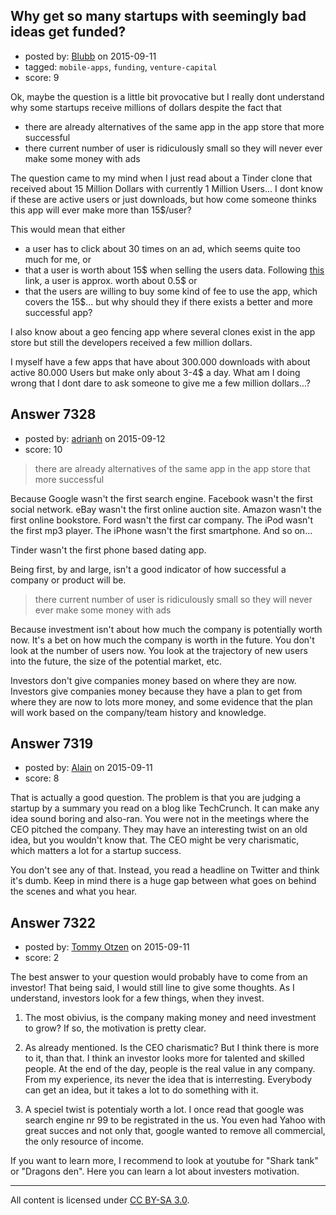 ## Why get so many startups with seemingly bad ideas get funded?

- posted by: [Blubb](https://stackexchange.com/users/6938864/blubb) on 2015-09-11
- tagged: `mobile-apps`, `funding`, `venture-capital`
- score: 9

Ok, maybe the question is a little bit provocative but I really dont understand why some startups receive millions of dollars despite the fact that

 - there are already alternatives of the same app in the app store that more successful
 - there current number of user is ridiculously small so they will never ever make some money with ads

The question came to my mind when I just read about a Tinder clone that received about 15 Million Dollars with currently 1 Million Users... I dont know if these are active users or just downloads, but how come someone thinks this app will ever make more than 15$/user? 

This would mean that either 

 - a user has to click about 30 times on an ad, which seems quite too much for me, or 
 - that a user is worth about 15$ when selling the users data. Following [this][1] link, a user is approx. worth about 0.5$ or
 - that the users are willing to buy some kind of fee to use the app, which covers the 15$... but why should they if there exists a better and more successful app?


I also know about a geo fencing app where several clones exist in the app store but still the developers received a few million dollars.

I myself have a few apps that have about 300.000 downloads with about active 80.000 Users but make only about 3-4$ a day. What am I doing wrong that I dont dare to ask someone to give me a few million dollars...?



 


  [1]: http://www.ft.com/intl/cms/s/2/927ca86e-d29b-11e2-88ed-00144feab7de.html#axzz2z2agBB6R


## Answer 7328

- posted by: [adrianh](https://stackexchange.com/users/7553/adrianh) on 2015-09-12
- score: 10

> there are already alternatives of the same app in the app store that more successful

Because Google wasn't the first search engine. Facebook wasn't the first social network. eBay wasn't the first online auction site. Amazon wasn't the first online bookstore. Ford wasn't the first car company. The iPod wasn't the first mp3 player. The iPhone wasn't the first smartphone. And so on…

Tinder wasn't the first phone based dating app.

Being first, by and large, isn't a good indicator of how successful a company or product will be.

> there current number of user is ridiculously small so they will never ever make some money with ads

Because investment isn't about how much the company is potentially worth now. It's a bet on how much the company is worth in the future. You don't look at the number of users now. You look at the trajectory of new users into the future, the size of the potential market, etc.

Investors don't give companies money based on where they are now. Investors give companies money because they have a plan to get from where they are now to lots more money, and some evidence that the plan will work based on the company/team history and knowledge.



## Answer 7319

- posted by: [Alain](https://stackexchange.com/users/21866/alain) on 2015-09-11
- score: 8

That is actually a good question. The problem is that you are judging a startup by a summary you read on a blog like TechCrunch. It can make any idea sound boring and also-ran. You were not in the meetings where the CEO pitched the company. They may have an interesting twist on an old idea, but you wouldn't know that. The CEO might be very charismatic, which matters a lot for a startup success.

You don't see any of that. Instead, you read a headline on Twitter and think it's dumb. Keep in mind there is a huge gap between what goes on behind the scenes and what you hear.


## Answer 7322

- posted by: [Tommy Otzen](https://stackexchange.com/users/4026382/tommy-otzen) on 2015-09-11
- score: 2

The best answer to your question would probably have to come from an investor! That being said, I would still line to give some thoughts. As I understand, investors look for a few things, when they invest.

1. The most obivius, is the company making money and need investment to grow? If so, the motivation is pretty clear.

2. As already mentioned. Is the CEO charismatic? But I think there is more to it, than that. I think an investor looks more for talented and skilled people. At the end of the day, people is the real value in any company. From my experience, its never the idea that is interresting. Everybody can get an idea, but it takes a lot to do something with it.

3. A speciel twist is potentialy worth a lot. I once read that google was search engine nr 99 to be registrated in the us. You even had Yahoo with great succes and not only that, google wanted to remove all commercial, the only resource of income.

If you want to learn more, I recommend to look at youtube for "Shark tank" or "Dragons den". Here you can learn a lot about investers motivation.



---

All content is licensed under [CC BY-SA 3.0](https://creativecommons.org/licenses/by-sa/3.0/).
